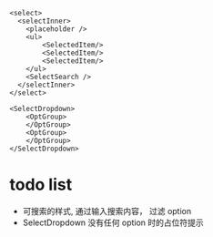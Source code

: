 ```tsx
<select>
  <selectInner>
  	<placeholder />
  	<ul>
  		<SelectedItem/>
  		<SelectedItem/>
  		<SelectedItem/>
  	</ul>
  	<SelectSearch />
  </selectInner>
</select>

<SelectDropdown>
	<OptGroup>
	</OptGroup>
	<OptGroup>
	</OptGroup>
</SelectDropdown>
```

# todo list

-   可搜索的样式, 通过输入搜索内容， 过滤 option
-   SelectDropdown 没有任何 option 时的占位符提示
